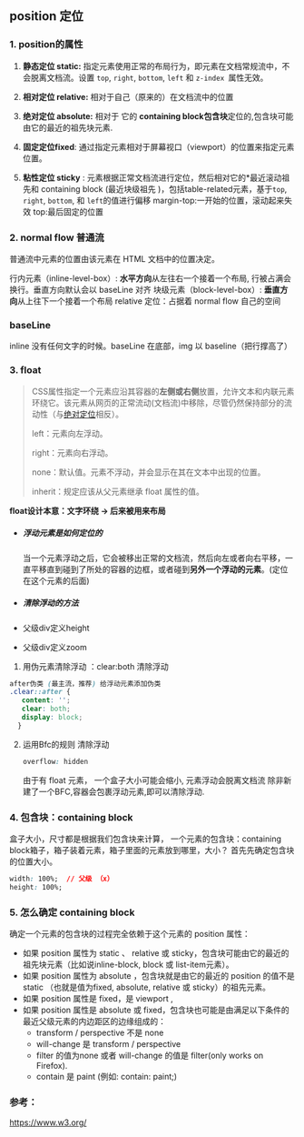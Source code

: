 ## position 定位

### 1. position的属性

1. **静态定位 static:** 	指定元素使用正常的布局行为，即元素在文档常规流中，不会脱离文档流。设置 `top`, `right`, `bottom`, `left` 和 `z-index `属性无效。

2. **相对定位  relative:**  相对于自己（原来的）在文档流中的位置

3. **绝对定位 absolute:** 相对于 它的 **containing block包含块**定位的,包含块可能由它的最近的祖先块元素.

4. **固定定位fixed**: 通过指定元素相对于屏幕视口（viewport）的位置来指定元素位置。

5. **粘性定位   sticky** : 元素根据正常文档流进行定位，然后相对它的*最近滚动祖先和 containing block (最近块级祖先 )，包括table-related元素，基于`top`, `right`, `bottom`, 和 `left`的值进行偏移
   margin-top:一开始的位置，滚动起来失效
   top:最后固定的位置

### 2. normal flow 普通流

普通流中元素的位置由该元素在 HTML 文档中的位置决定。

行内元素（inline-level-box）: **水平方向**从左往右一个接着一个布局, 行被占满会换行。垂直方向默认会以 baseLine 对齐
块级元素（block-level-box）: **垂直方向**从上往下一个接着一个布局
relative 定位：占据着 normal flow 自己的空间

### baseLine

inline 没有任何文字的时候。baseLine 在底部，img 以 baseline（把行撑高了）

### 3. float

> CSS属性指定一个元素应沿其容器的**左侧或右侧**放置，允许文本和内联元素环绕它。该元素从网页的正常流动(文档流)中移除，尽管仍然保持部分的流动性（与[绝对定位](https://developer.mozilla.org/zh-CN/docs/Web/CSS/position#Absolute_positioning)相反）。
>
> left：元素向左浮动。
>
> right：元素向右浮动。
>
> none：默认值。元素不浮动，并会显示在其在文本中出现的位置。
>
> inherit：规定应该从父元素继承 float 属性的值。

**float设计本意：文字环绕 -> 后来被用来布局**

- ##### 浮动元素是如何定位的

  ​		当一个元素浮动之后，它会被移出正常的文档流，然后向左或者向右平移，一直平移直到碰到了所处的容器的边框，或者碰到**另外一个浮动的元素**。(定位在这个元素的后面)

- ##### 清除浮动的方法

- 父级div定义height

- 父级div定义zoom

1. 用伪元素清除浮动 ：clear:both 清除浮动

```css
after伪类 (最主流，推荐) 给浮动元素添加伪类
.clear::after {
   content: '';
   clear: both;
   display: block;
  }
```

2. 运用Bfc的规则 清除浮动

    ```css
    overflow: hidden
    ```
    
    由于有 float 元素， 一个盒子大小可能会缩小,  元素浮动会脱离文档流 除非新建了一个BFC,容器会包裹浮动元素,即可以清除浮动.

### 4. 包含块：containing block

盒子大小，尺寸都是根据我们包含块来计算，
一个元素的包含块：containing block箱子，箱子装着元素，箱子里面的元素放到哪里，大小？
首先先确定包含块的位置大小。

```css
width: 100%;  // 父级 （x）
height: 100%;
```

### 5.  怎么确定 containing block
确定一个元素的包含块的过程完全依赖于这个元素的 position 属性：

- 如果 position 属性为 static 、 relative 或 sticky，包含块可能由它的最近的祖先块元素（比如说inline-block, block 或 list-item元素）。
- 如果 position 属性为 absolute ，包含块就是由它的最近的 position 的值不是 static （也就是值为fixed, absolute, relative 或 sticky）的祖先元素。
- 如果 position 属性是 fixed，是 viewport ,
- 如果 position 属性是 absolute 或 fixed，包含块也可能是由满足以下条件的最近父级元素的内边距区的边缘组成的：
  - transform / perspective 不是 none
  - will-change 是 transform / perspective
  - filter 的值为none 或者 will-change 的值是 filter(only works on Firefox).
  - contain 是 paint (例如: contain: paint;)



### 参考：

https://www.w3.org/